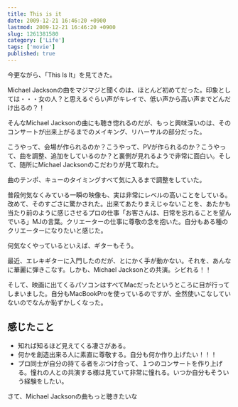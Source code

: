 ```yaml
---
title: This is it
date: 2009-12-21 16:46:20 +0900
lastmod: 2009-12-21 16:46:20 +0900
slug: 1261381580
category: ['Life']
tags: ['movie']
published: true
---
```


今更ながら、「This Is It」を見てきた。

Michael Jacksonの曲をマジマジと聞くのは、ほとんど初めてだった。印象としては・・・女の人？と思えるぐらい声がキレイで、低い声から高い声までどんだけ出るの？！

そんなMichael Jacksonの曲にも聴き惚れるのだが、もっと興味深いのは、そのコンサートが出来上がるまでのメイキング、リハーサルの部分だった。

こうやって、会場が作られるのか？こうやって、PVが作られるのか？こうやって、曲を調整、追加をしているのか？と裏側が見れるようで非常に面白い。そして、随所にMichael Jacksonのこだわりが見て取れた。

曲のテンポ、キューのタイミングすべて気に入るまで調整をしていた。

普段何気なくみている一瞬の映像も、実は非常にレベルの高いことをしている。改めて、そのすごさに驚かされた。出来てあたりまえじゃないことを、あたかも当たり前のように感じさせるプロの仕事「お客さんは、日常を忘れることを望んでいる」MJの言葉。クリエーターの仕事に尊敬の念を抱いた。自分もある種のクリエーターになりたいと感じた。

何気なくやっているといえば、ギターもそう。

最近、エレキギターに入門したのだが、とにかく手が動かない。それを、あんなに華麗に弾きこなす。しかも、Michael Jacksonとの共演。シビれる！！

そして、映画に出てくるパソコンはすべてMacだったというところに目が行ってしまいました。自分もMacBookProを使っているのですが、全然使いこなしていないのでなんか恥ずかしくなった。


## 感じたこと

- 知れば知るほど見えてくる凄さがある。
- 何かを創造出来る人に素直に尊敬する。自分も何か作り上げたい！！！
- プロ同士が自分の持てる者をぶつけ合って、１つのコンサートを作り上げる。憧れの人との共演する様は見ていて非常に憧れる。いつか自分もそういう経験をしたい。

さて、Michael Jacksonの曲もっと聴きたいな
